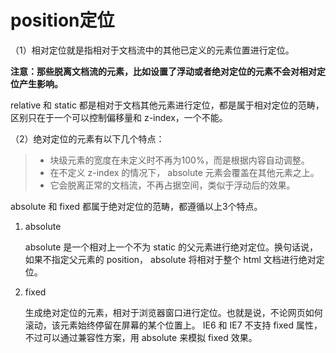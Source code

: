 # position定位

（1）相对定位就是指相对于文档流中的其他已定义的元素位置进行定位。

**注意：那些脱离文档流的元素，比如设置了浮动或者绝对定位的元素不会对相对定位产生影响。**

relative 和 static 都是相对于文档其他元素进行定位，都是属于相对定位的范畴，区别只在于一个可以控制偏移量和 z-index，一个不能。


（2）绝对定位的元素有以下几个特点：

>* 块级元素的宽度在未定义时不再为100%，而是根据内容自动调整。
>* 在不定义 z-index 的情况下， absolute 元素会覆盖在其他元素之上。
>* 它会脱离正常的文档流，不再占据空间，类似于浮动后的效果。

absolute 和 fixed 都属于绝对定位的范畴，都遵循以上3个特点。

1. absolute

   absolute 是一个相对上一个不为 static 的父元素进行绝对定位。换句话说，如果不指定父元素的 position， absolute 将相对于整个 html 文档进行绝对定位。

2. fixed

   生成绝对定位的元素，相对于浏览器窗口进行定位。也就是说，不论网页如何滚动，该元素始终停留在屏幕的某个位置上。
IE6 和 IE7 不支持 fixed 属性，不过可以通过兼容性方案，用 absolute 来模拟 fixed 效果。


